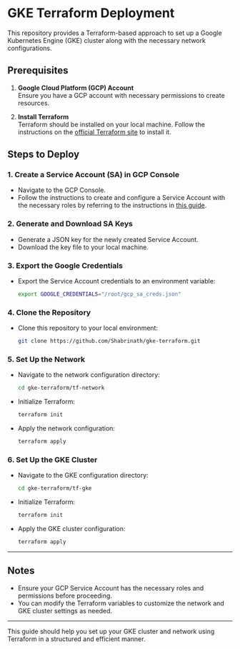 
# GKE Terraform Deployment

This repository provides a Terraform-based approach to set up a Google Kubernetes Engine (GKE) cluster along with the necessary network configurations.

## Prerequisites

1. **Google Cloud Platform (GCP) Account**  
   Ensure you have a GCP account with necessary permissions to create resources.

2. **Install Terraform**  
   Terraform should be installed on your local machine. Follow the instructions on the [official Terraform site](https://www.terraform.io/downloads) to install it.

## Steps to Deploy

### 1. Create a Service Account (SA) in GCP Console

   - Navigate to the GCP Console.
   - Follow the instructions to create and configure a Service Account with the necessary roles by referring to the instructions in [this guide](https://github.com/Shabrinath/terraform-google-kubernetes-engine?tab=readme-ov-file#configure-a-service-account).

### 2. Generate and Download SA Keys

   - Generate a JSON key for the newly created Service Account.
   - Download the key file to your local machine.

### 3. Export the Google Credentials

   - Export the Service Account credentials to an environment variable:
     ```bash
     export GOOGLE_CREDENTIALS="/root/gcp_sa_creds.json"
     ```

### 4. Clone the Repository

   - Clone this repository to your local environment:
     ```bash
     git clone https://github.com/Shabrinath/gke-terraform.git
     ```

### 5. Set Up the Network

   - Navigate to the network configuration directory:
     ```bash
     cd gke-terraform/tf-network
     ```
   - Initialize Terraform:
     ```bash
     terraform init
     ```
   - Apply the network configuration:
     ```bash
     terraform apply
     ```

### 6. Set Up the GKE Cluster

   - Navigate to the GKE configuration directory:
     ```bash
     cd gke-terraform/tf-gke
     ```
   - Initialize Terraform:
     ```bash
     terraform init
     ```
   - Apply the GKE cluster configuration:
     ```bash
     terraform apply
     ```

---

## Notes

- Ensure your GCP Service Account has the necessary roles and permissions before proceeding.
- You can modify the Terraform variables to customize the network and GKE cluster settings as needed.

---

This guide should help you set up your GKE cluster and network using Terraform in a structured and efficient manner.


